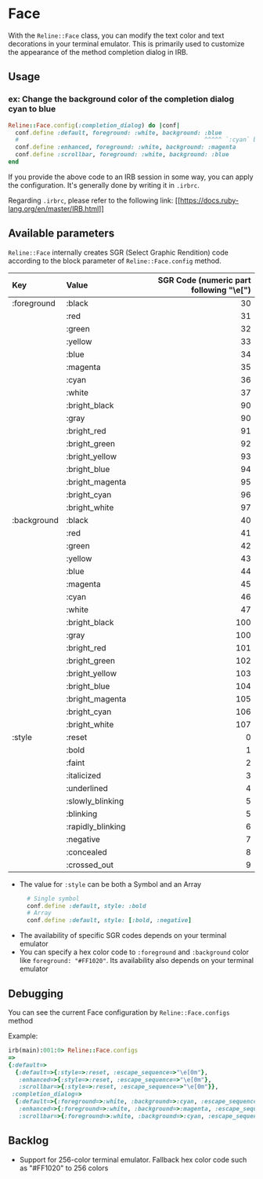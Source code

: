 # Face

With the `Reline::Face` class, you can modify the text color and text decorations in your terminal emulator.
This is primarily used to customize the appearance of the method completion dialog in IRB.

## Usage

### ex: Change the background color of the completion dialog cyan to blue

```ruby
Reline::Face.config(:completion_dialog) do |conf|
  conf.define :default, foreground: :white, background: :blue
  #                                                     ^^^^^ `:cyan` by default
  conf.define :enhanced, foreground: :white, background: :magenta
  conf.define :scrollbar, foreground: :white, background: :blue
end
```

If you provide the above code to an IRB session in some way, you can apply the configuration.
It's generally done by writing it in `.irbrc`.

Regarding `.irbrc`, please refer to the following link: [[https://docs.ruby-lang.org/en/master/IRB.html]]

## Available parameters

`Reline::Face` internally creates SGR (Select Graphic Rendition) code according to the block parameter of `Reline::Face.config` method.

| Key         | Value             | SGR Code (numeric part following "\e[")|
|:------------|:------------------|-----:|
| :foreground | :black            | 30   |
|             | :red              | 31   |
|             | :green            | 32   |
|             | :yellow           | 33   |
|             | :blue             | 34   |
|             | :magenta          | 35   |
|             | :cyan             | 36   |
|             | :white            | 37   |
|             | :bright_black     | 90   |
|             | :gray             | 90   |
|             | :bright_red       | 91   |
|             | :bright_green     | 92   |
|             | :bright_yellow    | 93   |
|             | :bright_blue      | 94   |
|             | :bright_magenta   | 95   |
|             | :bright_cyan      | 96   |
|             | :bright_white     | 97   |
| :background | :black            | 40   |
|             | :red              | 41   |
|             | :green            | 42   |
|             | :yellow           | 43   |
|             | :blue             | 44   |
|             | :magenta          | 45   |
|             | :cyan             | 46   |
|             | :white            | 47   |
|             | :bright_black     | 100  |
|             | :gray             | 100  |
|             | :bright_red       | 101  |
|             | :bright_green     | 102  |
|             | :bright_yellow    | 103  |
|             | :bright_blue      | 104  |
|             | :bright_magenta   | 105  |
|             | :bright_cyan      | 106  |
|             | :bright_white     | 107  |
| :style      | :reset            | 0    |
|             | :bold             | 1    |
|             | :faint            | 2    |
|             | :italicized       | 3    |
|             | :underlined       | 4    |
|             | :slowly_blinking  | 5    |
|             | :blinking         | 5    |
|             | :rapidly_blinking | 6    |
|             | :negative         | 7    |
|             | :concealed        | 8    |
|             | :crossed_out      | 9    |

- The value for `:style` can be both a Symbol and an Array
    ```ruby
      # Single symbol
      conf.define :default, style: :bold
      # Array
      conf.define :default, style: [:bold, :negative]
    ```
- The availability of specific SGR codes depends on your terminal emulator
- You can specify a hex color code to `:foreground` and `:background` color like `foreground: "#FF1020"`. Its availability also depends on your terminal emulator

## Debugging

You can see the current Face configuration by `Reline::Face.configs` method

Example:

```ruby
irb(main):001:0> Reline::Face.configs
=>
{:default=>
  {:default=>{:style=>:reset, :escape_sequence=>"\e[0m"},
   :enhanced=>{:style=>:reset, :escape_sequence=>"\e[0m"},
   :scrollbar=>{:style=>:reset, :escape_sequence=>"\e[0m"}},
 :completion_dialog=>
  {:default=>{:foreground=>:white, :background=>:cyan, :escape_sequence=>"\e[0m\e[37;46m"},
   :enhanced=>{:foreground=>:white, :background=>:magenta, :escape_sequence=>"\e[0m\e[37;45m"},
   :scrollbar=>{:foreground=>:white, :background=>:cyan, :escape_sequence=>"\e[0m\e[37;46m"}}}
```

## Backlog

- Support for 256-color terminal emulator. Fallback hex color code such as "#FF1020" to 256 colors


